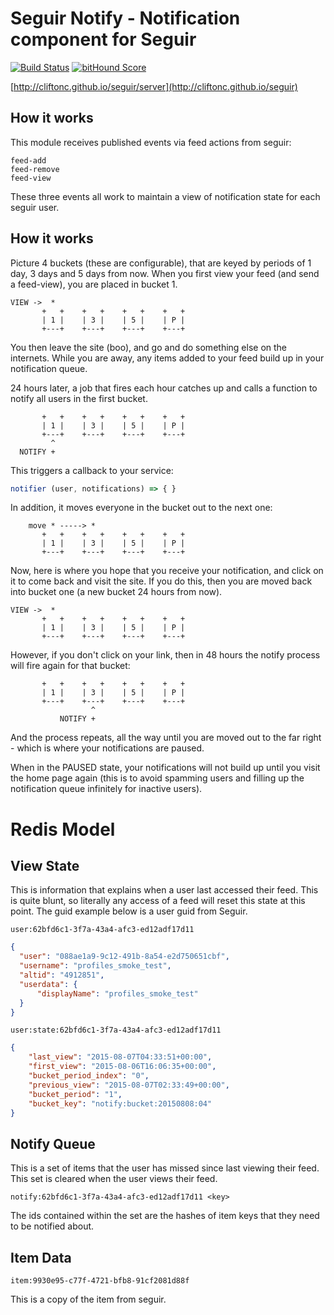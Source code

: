 # Seguir Notify - Notification component for Seguir

[![Build Status](https://travis-ci.org/cliftonc/seguir-notify.svg)](https://travis-ci.org/cliftonc/seguir-notify) [![bitHound Score](https://www.bithound.io/github/cliftonc/seguir-notify/badges/score.svg)](https://www.bithound.io/github/cliftonc/seguir-notify)

[http://cliftonc.github.io/seguir/server](http://cliftonc.github.io/seguir)

## How it works

This module receives published events via feed actions from seguir:

```
feed-add
feed-remove
feed-view
```

These three events all work to maintain a view of notification state for each seguir user.

## How it works

Picture 4 buckets (these are configurable), that are keyed by periods of 1 day, 3 days and 5 days from now.  When you first view your feed (and send a feed-view), you are placed in bucket 1.

```
VIEW ->  *
       +   +    +   +    +   +    +   +
       | 1 |    | 3 |    | 5 |    | P |
       +---+    +---+    +---+    +---+
```

You then leave the site (boo), and go and do something else on the internets.  While you are away, any items added to your feed build up in your notification queue.

24 hours later, a job that fires each hour catches up and calls a function to notify all users in the first bucket.

```
       +   +    +   +    +   +    +   +
       | 1 |    | 3 |    | 5 |    | P |
       +---+    +---+    +---+    +---+
         ^
  NOTIFY +

```

This triggers a callback to your service:

```js
notifier (user, notifications) => { }
```

In addition, it moves everyone in the bucket out to the next one:

```
    move * -----> *
       +   +    +   +    +   +    +   +
       | 1 |    | 3 |    | 5 |    | P |
       +---+    +---+    +---+    +---+
```

Now, here is where you hope that you receive your notification, and click on it to come back and visit the site.  If you do this, then you are moved back into bucket one (a new bucket 24 hours from now).


```
VIEW ->  *
       +   +    +   +    +   +    +   +
       | 1 |    | 3 |    | 5 |    | P |
       +---+    +---+    +---+    +---+
```

However, if you don't click on your link, then in 48 hours the notify process will fire again for that bucket:

```
       +   +    +   +    +   +    +   +
       | 1 |    | 3 |    | 5 |    | P |
       +---+    +---+    +---+    +---+
                  ^
           NOTIFY +

```

And the process repeats, all the way until you are moved out to the far right - which is where your notifications are paused.

When in the PAUSED state, your notifications will not build up until you visit the home page again (this is to avoid spamming users and filling up the notification queue infinitely for inactive users).


# Redis Model

## View State

This is information that explains when a user last accessed their feed.  This is quite blunt, so literally any access of a feed will reset this state at this point.  The guid example below is a user guid from Seguir.

```
user:62bfd6c1-3f7a-43a4-afc3-ed12adf17d11
```

```json
{
  "user": "088ae1a9-9c12-491b-8a54-e2d750651cbf",
  "username": "profiles_smoke_test",
  "altid": "4912851",
  "userdata": {
      "displayName": "profiles_smoke_test"
  }
}
```

```
user:state:62bfd6c1-3f7a-43a4-afc3-ed12adf17d11
```

```json
{
    "last_view": "2015-08-07T04:33:51+00:00",
    "first_view": "2015-08-06T16:06:35+00:00",
    "bucket_period_index": "0",
    "previous_view": "2015-08-07T02:33:49+00:00",
    "bucket_period": "1",
    "bucket_key": "notify:bucket:20150808:04"
}
```

## Notify Queue

This is a set of items that the user has missed since last viewing their feed.  This set is cleared when the user views their feed.

```
notify:62bfd6c1-3f7a-43a4-afc3-ed12adf17d11 <key>
```

The ids contained within the set are the hashes of item keys that they need to be notified about.

## Item Data

```
item:9930e95-c77f-4721-bfb8-91cf2081d88f
```

This is a copy of the item from seguir.

